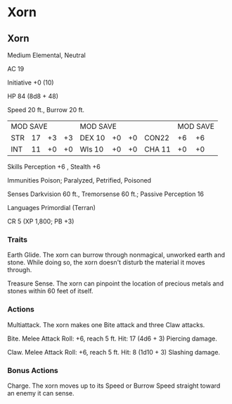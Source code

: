 # Xorn

## Xorn

Medium Elemental, Neutral

AC 19

Initiative  $+0$  (10)

HP 84 (8d8 + 48)

Speed 20 ft., Burrow 20 ft.

<table><tr><td colspan="4">MOD SAVE</td><td colspan="4">MOD SAVE</td><td colspan="3">MOD SAVE</td></tr><tr><td>STR</td><td>17</td><td>+3</td><td>+3</td><td>DEX 10</td><td>+0</td><td>+0</td><td>CON22</td><td>+6</td><td>+6</td><td></td></tr><tr><td>INT</td><td>11</td><td>+0</td><td>+0</td><td>WIs 10</td><td>+0</td><td>+0</td><td>CHA 11</td><td>+0</td><td>+0</td><td></td></tr></table>

Skills Perception  $+6$ , Stealth  $+6$

Immunities Poison; Paralyzed, Petrified, Poisoned

Senses Darkvision 60 ft., Tremorsense 60 ft.; Passive Perception 16

Languages Primordial (Terran)

CR 5 (XP 1,800; PB +3)

### Traits

Earth Glide. The xorn can burrow through nonmagical, unworked earth and stone. While doing so, the xorn doesn't disturb the material it moves through.

Treasure Sense. The xorn can pinpoint the location of precious metals and stones within 60 feet of itself.

### Actions

Multiattack. The xorn makes one Bite attack and three Claw attacks.

Bite. Melee Attack Roll: +6, reach 5 ft. Hit: 17 (4d6 + 3) Piercing damage.

Claw. Melee Attack Roll: +6, reach 5 ft. Hit: 8 (1d10 + 3) Slashing damage.

### Bonus Actions

Charge. The xorn moves up to its Speed or Burrow Speed straight toward an enemy it can sense.
